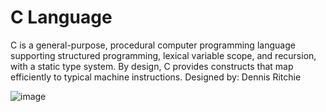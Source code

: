 # C Language
C is a general-purpose, procedural computer programming language supporting structured programming, lexical variable scope, and recursion, with a static type system. By design, C provides constructs that map efficiently to typical machine instructions. Designed by: Dennis Ritchie

![image](https://user-images.githubusercontent.com/56837137/135896247-31144202-234f-47a6-a5f6-205f5fd3433a.png)
